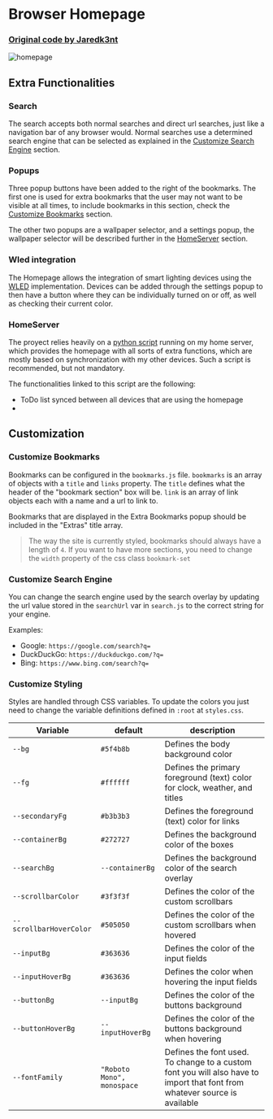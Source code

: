 # Browser Homepage

### [Original code by Jaredk3nt](https://github.com/Jaredk3nt/homepage)

![homepage](https://github.com/ale3d62/browser-homepage/readmegif.gif)

## Extra Functionalities

### Search
The search accepts both normal searches and direct url searches, just like a navigation bar of any browser would. Normal searches use a determined search engine that can be selected as explained in the [Customize Search Engine](#customize-search-engine) section.

### Popups
Three popup buttons have been added to the right of the bookmarks. The first one is used for extra bookmarks that the user may not want to be visible at all times, to include bookmarks in this section, check the [Customize Bookmarks](#customize-bookmarks) section.

The other two popups are a wallpaper selector, and a settings popup, the wallpaper selector will be described further in the [HomeServer](#homeserver) section.

### Wled integration
The Homepage allows the integration of smart lighting devices using the [WLED](https://kno.wled.ge/) implementation. Devices can be added through the settings popup to then have a button where they can be individually turned on or off, as well as checking their current color.

### HomeServer
The proyect relies heavily on a [python script](https://github.com/ale3d62/homeServerAPI) running on my home server, which provides the homepage with all sorts of extra functions, which are mostly based on synchronization with my other devices. Such a script is recommended, but not mandatory.

The functionalities linked to this script are the following:

 - ToDo list synced between all devices that are using the homepage
 - 

## Customization

### Customize Bookmarks

Bookmarks can be configured in the `bookmarks.js` file. `bookmarks` is an array of objects with a `title` and `links` property. The `title` defines what the header of the "bookmark section" box will be. `link` is an array of link objects each with a name and a url to link to.

Bookmarks that are displayed in the Extra Bookmarks popup should be included in the "Extras" title array.

> The way the site is currently styled, bookmarks should always have a length of `4`. If you want to have more sections, you need to change the `width` property of the css class `bookmark-set`

### Customize Search Engine

You can change the search engine used by the search overlay by updating the url value stored in the `searchUrl` var in `search.js` to the correct string for your engine.

Examples:

- Google: `https://google.com/search?q=`
- DuckDuckGo: `https://duckduckgo.com/?q=`
- Bing: `https://www.bing.com/search?q=`

### Customize Styling

Styles are handled through CSS variables. To update the colors you just need to change the variable definitions defined in `:root` at `styles.css`.

| Variable           | default                    | description                                                                                                                |
| ------------------ | -------------------------- | -------------------------------------------------------------------------------------------------------------------------- |
| `--bg`             | `#5f4b8b`                  | Defines the body background color                                                                                          |
| `--fg`             | `#ffffff`                  | Defines the primary foreground (text) color for clock, weather, and titles                                                 |
| `--secondaryFg`    | `#b3b3b3`                  | Defines the foreground (text) color for links                                                                              |
| `--containerBg`    | `#272727`                  | Defines the background color of the boxes                                                                                  |
| `--searchBg`       | `--containerBg`            | Defines the background color of the search overlay                                                                         |
| `--scrollbarColor` | `#3f3f3f`                  | Defines the color of the custom scrollbars                                                                                 |
| `--scrollbarHoverColor` | `#505050`             | Defines the color of the custom scrollbars when hovered                                                                    |
| `--inputBg`        | `#363636`                  | Defines the color of the input fields                                                                                      |
| `--inputHoverBg`   | `#363636`                  | Defines the color when hovering the input fields                                                                           |
| `--buttonBg`       | `--inputBg`                | Defines the color of the buttons background                                                                                |
| `--buttonHoverBg`  | `--inputHoverBg`           | Defines the color of the buttons background when hovering                                                                  |
| `--fontFamily`     | `"Roboto Mono", monospace` | Defines the font used. To change to a custom font you will also have to import that font from whatever source is available |

